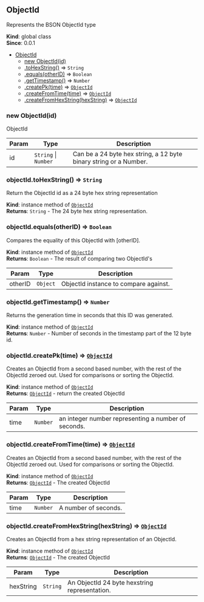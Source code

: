 <a name="ObjectId"></a>

## ObjectId
Represents the BSON ObjectId type

**Kind**: global class  
**Since**: 0.0.1  

* [ObjectId](#ObjectId)
    * [new ObjectId(id)](#new_ObjectId_new)
    * [.toHexString()](#ObjectId+toHexString) ⇒ <code>String</code>
    * [.equals(otherID)](#ObjectId+equals) ⇒ <code>Boolean</code>
    * [.getTimestamp()](#ObjectId+getTimestamp) ⇒ <code>Number</code>
    * [.createPk(time)](#ObjectId+createPk) ⇒ <code>[ObjectId](#ObjectId)</code>
    * [.createFromTime(time)](#ObjectId+createFromTime) ⇒ <code>[ObjectId](#ObjectId)</code>
    * [.createFromHexString(hexString)](#ObjectId+createFromHexString) ⇒ <code>[ObjectId](#ObjectId)</code>

<a name="new_ObjectId_new"></a>

### new ObjectId(id)
ObjectId


| Param | Type | Description |
| --- | --- | --- |
| id | <code>String</code> &#124; <code>Number</code> | Can be a 24 byte hex string, a 12 byte binary string or a Number. |

<a name="ObjectId+toHexString"></a>

### objectId.toHexString() ⇒ <code>String</code>
Return the ObjectId id as a 24 byte hex string representation

**Kind**: instance method of <code>[ObjectId](#ObjectId)</code>  
**Returns**: <code>String</code> - The 24 byte hex string representation.  
<a name="ObjectId+equals"></a>

### objectId.equals(otherID) ⇒ <code>Boolean</code>
Compares the equality of this ObjectId with [otherID].

**Kind**: instance method of <code>[ObjectId](#ObjectId)</code>  
**Returns**: <code>Boolean</code> - The result of comparing two ObjectId's  

| Param | Type | Description |
| --- | --- | --- |
| otherID | <code>Object</code> | ObjectId instance to compare against. |

<a name="ObjectId+getTimestamp"></a>

### objectId.getTimestamp() ⇒ <code>Number</code>
Returns the generation time in seconds that this ID was generated.

**Kind**: instance method of <code>[ObjectId](#ObjectId)</code>  
**Returns**: <code>Number</code> - Number of seconds in the timestamp part of the 12 byte id.  
<a name="ObjectId+createPk"></a>

### objectId.createPk(time) ⇒ <code>[ObjectId](#ObjectId)</code>
Creates an ObjectId from a second based number, with the rest of the ObjectId zeroed out. Used for comparisons or sorting the ObjectId.

**Kind**: instance method of <code>[ObjectId](#ObjectId)</code>  
**Returns**: <code>[ObjectId](#ObjectId)</code> - return the created ObjectId  

| Param | Type | Description |
| --- | --- | --- |
| time | <code>Number</code> | an integer number representing a number of seconds. |

<a name="ObjectId+createFromTime"></a>

### objectId.createFromTime(time) ⇒ <code>[ObjectId](#ObjectId)</code>
Creates an ObjectId from a second based number, with the rest of the ObjectId zeroed out. 
Used for comparisons or sorting the ObjectId.

**Kind**: instance method of <code>[ObjectId](#ObjectId)</code>  
**Returns**: <code>[ObjectId](#ObjectId)</code> - The created ObjectId  

| Param | Type | Description |
| --- | --- | --- |
| time | <code>Number</code> | A number of seconds. |

<a name="ObjectId+createFromHexString"></a>

### objectId.createFromHexString(hexString) ⇒ <code>[ObjectId](#ObjectId)</code>
Creates an ObjectId from a hex string representation of an ObjectId.

**Kind**: instance method of <code>[ObjectId](#ObjectId)</code>  
**Returns**: <code>[ObjectId](#ObjectId)</code> - The created ObjectId  

| Param | Type | Description |
| --- | --- | --- |
| hexString | <code>String</code> | An ObjectId 24 byte hexstring representation. |

